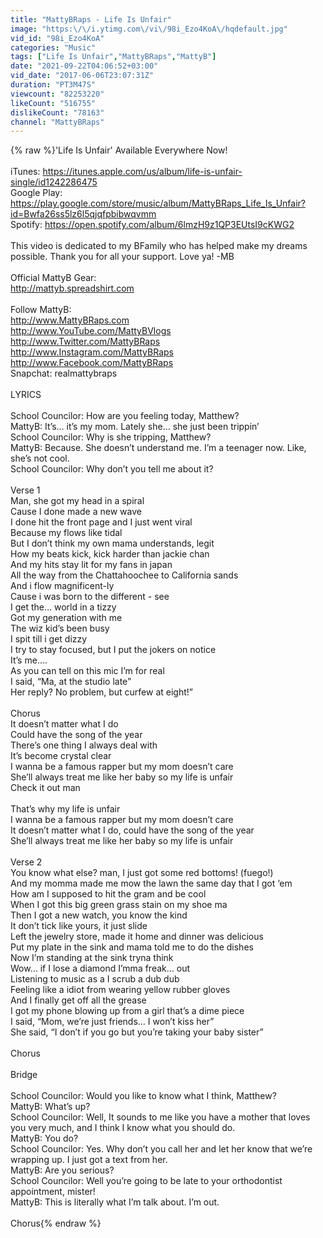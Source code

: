 ```yaml
---
title: "MattyBRaps - Life Is Unfair"
image: "https:\/\/i.ytimg.com\/vi\/98i_Ezo4KoA\/hqdefault.jpg"
vid_id: "98i_Ezo4KoA"
categories: "Music"
tags: ["Life Is Unfair","MattyBRaps","MattyB"]
date: "2021-09-22T04:06:52+03:00"
vid_date: "2017-06-06T23:07:31Z"
duration: "PT3M47S"
viewcount: "82253220"
likeCount: "516755"
dislikeCount: "78163"
channel: "MattyBRaps"
---
```

{% raw %}'Life Is Unfair' Available Everywhere Now!<br /><br />iTunes: <a rel="nofollow" target="blank" href="https://itunes.apple.com/us/album/life-is-unfair-single/id1242286475">https://itunes.apple.com/us/album/life-is-unfair-single/id1242286475</a><br />Google Play: <a rel="nofollow" target="blank" href="https://play.google.com/store/music/album/MattyBRaps_Life_Is_Unfair?id=Bwfa26ss5lz6l5qjqfpbibwqvmm">https://play.google.com/store/music/album/MattyBRaps_Life_Is_Unfair?id=Bwfa26ss5lz6l5qjqfpbibwqvmm</a><br />Spotify: <a rel="nofollow" target="blank" href="https://open.spotify.com/album/6lmzH9z1QP3EUtsI9cKWG2">https://open.spotify.com/album/6lmzH9z1QP3EUtsI9cKWG2</a><br /><br />This video is dedicated to my BFamily who has helped make my dreams possible.  Thank you for all your support.  Love ya! -MB<br /><br />Official MattyB Gear:<br /><a rel="nofollow" target="blank" href="http://mattyb.spreadshirt.com">http://mattyb.spreadshirt.com</a><br /><br />Follow MattyB:<br /><a rel="nofollow" target="blank" href="http://www.MattyBRaps.com">http://www.MattyBRaps.com</a><br /><a rel="nofollow" target="blank" href="http://www.YouTube.com/MattyBVlogs">http://www.YouTube.com/MattyBVlogs</a><br /><a rel="nofollow" target="blank" href="http://www.Twitter.com/MattyBRaps">http://www.Twitter.com/MattyBRaps</a><br /><a rel="nofollow" target="blank" href="http://www.Instagram.com/MattyBRaps">http://www.Instagram.com/MattyBRaps</a><br /><a rel="nofollow" target="blank" href="http://www.Facebook.com/MattyBRaps">http://www.Facebook.com/MattyBRaps</a><br />Snapchat:  realmattybraps<br /><br />LYRICS<br /><br />School Councilor: How are you feeling today, Matthew?<br />MattyB: It’s… it’s my mom.  Lately she… she just been trippin’ <br />School Councilor: Why is she tripping, Matthew?<br />MattyB:  Because. She doesn’t understand me.  I’m a teenager now.  Like, she’s not cool.<br />School Councilor: Why don’t you tell me about it?<br /> <br />Verse 1<br />Man, she got my head in a spiral<br />Cause I done made a new wave<br />I done hit the front page and I just went viral<br />Because my flows like tidal<br />But I don’t think my own mama understands, legit<br />How my beats kick, kick harder than jackie chan<br />And my hits stay lit for my fans in japan<br />All the way from the Chattahoochee to California sands<br />And i flow magnificent-ly<br />Cause i was born to the different - see<br />I get the… world in a tizzy<br />Got my generation with me<br />The wiz kid’s been busy<br />I spit till i get dizzy<br />I try to stay focused, but I put the jokers on notice<br />It’s me….<br />As you can tell on this mic I’m for real<br />I said, “Ma, at the studio late”<br />Her reply?  No problem, but curfew at eight!”<br /><br />Chorus<br />It doesn’t matter what I do<br />Could have the song of the year<br />There’s one thing I always deal with<br />It’s become crystal clear<br />I wanna be a famous rapper but my mom doesn’t care<br />She’ll always treat me like her baby so my life is unfair<br />Check it out man<br /><br />That’s why my life is unfair<br />I wanna be a famous rapper but my mom doesn’t care<br />It doesn’t matter what I do, could have the song of the year<br />She’ll always treat me like her baby so my life is unfair<br /><br />Verse 2<br />You know what else?  man, I just got some red bottoms! (fuego!)<br />And my momma made me mow the lawn the same day that I got ‘em<br />How am I supposed to hit the gram and be cool<br />When I got this big green grass stain on my shoe ma<br />Then I got a new watch, you know the kind<br />It don’t tick like yours, it just slide<br />Left the jewelry store, made it home and dinner was delicious<br />Put my plate in the sink and mama told me to do the dishes<br />Now I’m standing at the sink tryna think<br />Wow… if I lose a diamond I’mma freak… out<br />Listening to music as a I scrub a dub dub<br />Feeling like a idiot from wearing yellow rubber gloves<br />And I finally get off all the grease <br />I got my phone blowing up from a girl that’s a dime piece <br />I said, “Mom, we’re just friends… I won’t kiss her”<br />She said, “I don’t if you go but you’re taking your baby sister”<br /><br />Chorus<br /><br />Bridge<br /><br />School Councilor:  Would you like to know what I think, Matthew?<br />MattyB:  What’s up?<br />School Councilor:  Well, It sounds to me like you have a mother that loves you very much, and I think I know what you should do.<br />MattyB:  You do?<br />School Councilor: Yes.  Why don’t you call her and let her know that we’re wrapping up.  I just got a text from her.<br />MattyB:  Are you serious?<br />School Councilor:  Well you’re going to be late to your orthodontist appointment, mister!<br />MattyB:  This is literally what I’m talk about.  I’m out.<br /><br />Chorus{% endraw %}

